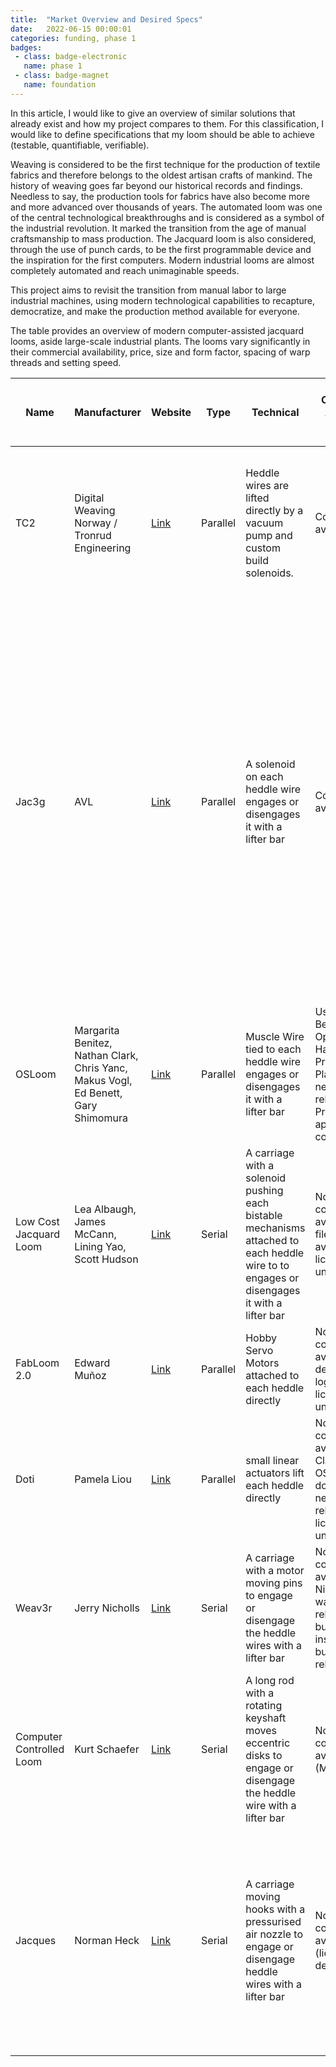 ```yaml
---
title:  "Market Overview and Desired Specs"
date:   2022-06-15 00:00:01
categories: funding, phase 1
badges:
 - class: badge-electronic
   name: phase 1
 - class: badge-magnet
   name: foundation
---
```



In this article, I would like to give an overview of similar solutions that already exist and how my project compares to them. For this classification, I would like to define specifications that my loom should be able to achieve (testable, quantifiable, verifiable).

<!--more-->

Weaving is considered to be the first technique for the production of textile fabrics and therefore belongs to the oldest artisan crafts of mankind. The history of weaving goes far beyond our historical records and findings. Needless to say, the production tools for fabrics have also become more and more advanced over thousands of years. The automated loom was one of the central technological breakthroughs and is considered as a symbol of the industrial revolution. It marked the transition from the age of manual craftsmanship to mass production. The Jacquard loom is also considered, through the use of punch cards, to be the first programmable device and the inspiration for the first computers. Modern industrial looms are almost completely automated and reach unimaginable speeds.

This project aims to revisit the transition from manual labor to large industrial machines, using modern technological capabilities to recapture, democratize, and make the production method available for everyone.

The table provides an overview of modern computer-assisted jacquard looms, aside large-scale industrial plants. The looms vary significantly in their
commercial availability, price, size and form factor, spacing of warp threads and setting speed.

<div class="w-full overflow-x-auto">
    <table class="prose-sm table-auto">
    <thead>
        <tr>
            <th>Name</th>
            <th>Manufacturer</th>
            <th>Website</th>
            <th>Type</th>
            <th>Technical</th>
            <th>Commercial Available / OSH</th>
            <th>Estimated Price Without Shipping and Taxes</th>
            <th>Form Factor</th>
            <th>Warp Density</th>
            <th>setting speed</th>
        </tr>
    </thead>
    <tbody>
        <tr>
            <td>TC2</td>
            <td>Digital Weaving Norway / Tronrud Engineering</td>
            <td><a href="https://digitalweaving.no/tc2-loom/">Link</a></td>
            <td>Parallel</td>
            <td>Heddle wires are lifted directly by a vacuum pump and custom build solenoids.</td>
            <td>Commercial available</td>
            <td>32000€ base loom without hooks modules<br>3450€ 220-hook module (15,68€ per hook)</td>
            <td>standalone<br>width: 122cm - 198cm<br>length: 171cm<br>height: 155cm</td>
            <td>module width: 36.83cm / 14.5”<br>max. stack of 8 modules with 220 hooks<br>results in max. 47.79 ends per cm or 180epi</td>
            <td>instant &lt;1s</td>
        </tr>
        <tr>
            <td>Jac3g</td>
            <td>AVL</td>
            <td><a href="https://avllooms.com/collections/looms/products/jacq3g">Link</a></td>
            <td>Parallel</td>
            <td>A solenoid on each heddle wire engages or disengages it with a lifter bar</td>
            <td>Commercial available</td>
            <td>16786.47€ base loom without hook modules<br>4484.8€ 120-hook module (37,37€ per hook)</td>
            <td>standalone<br>width: 114cm - 218cm<br>length: 167cm<br>height: 214cm</td>
            <td>The 30” loom can hold max. 7 modules resulting in 840 hooks total<br>According to the manufacturer a special mechanism can increase the epi up to a factor of 10 by making the tissue narrower.<br>In the widest form that results in max. 11 ends per cm or 28epi.<br>In the smallest form that results in max. 110 ends per cm or 280epi.</td>
            <td>instant &lt;1s</td>
        </tr>
            <tr>
            <td>OSLoom</td>
            <td>Margarita Benitez, Nathan Clark, <br>Chris Yanc, Makus Vogl, Ed Benett, <br>Gary Shimomura</td>
            <td><a href="http://osloom.org">Link</a></td>
            <td>Parallel</td>
            <td>Muscle Wire tied to each heddle wire engages or disengages it with a lifter bar</td>
            <td>Used to Become an Open Hardware Project.<br>Plans were never released.<br>Project apperently not continued</td>
            <td>Build cost estimated 800€</td>
            <td>standalone, estimated<br>width: 80cm<br>length: 160cm<br>height: 200cm</td>
            <td>hooks: 66<br>estimated width: 50cm<br>results in 1.32 ends per cm or 3.35epi</td>
            <td>estimated &lt;1s</td>
        </tr>
        <tr>
            <td>Low Cost Jacquard Loom</td>
            <td>Lea Albaugh, James McCann, Lining Yao, Scott Hudson</td>
            <td><a href="https://dl.acm.org/doi/10.1145/3411764.3445750">Link</a></td>
            <td>Serial</td>
            <td>A carriage with a solenoid pushing each bistable mechanisms attached to each heddle wire to to engages or disengages it with a lifter bar</td>
            <td>Not commercial available, CAD files and code available, license unclear</td>
            <td>Build costs under 200€</td>
            <td>Tabletop</td>
            <td>hooks: 42<br>estimated width: 42cm<br>results in 1 ends per cm or 2.54epi</td>
            <td>depending on the pattern<br>setting speed in the demonstration video video 6.5s<br>resulting in 6.46 needles per s</td>
        </tr>
        <tr>
            <td>FabLoom 2.0</td>
            <td>Edward Muñoz</td>
            <td><a href="http://archive.fabacademy.org/archives/2016/fablabpuebla/students/261/final-project.html">Link</a></td>
            <td>Parallel</td>
            <td>Hobby Servo Motors attached to each heddle directly</td>
            <td>Not commercial available, detailed build log, OSH? license unclear</td>
            <td>Build cost estimated 200€</td>
            <td>Tabletop</td>
            <td>hooks: 80<br>width: 20cm<br>results in 4 ends per cm or 10.16epi</td>
            <td>instant &lt;1s</td>
            </tr>
            <tr>
            <td>Doti</td>
            <td>Pamela Liou</td>
            <td><a href="http://dotilikestoweave.com/index">Link</a></td>
            <td>Parallel</td>
            <td>small linear actuators lift each heddle directly</td>
            <td>Not commercial available, Claims to be OSH, files and documentation never released, license unclear</td>
            <td>Build cost estimated 250€</td>
            <td>Tabletop</td>
            <td>hooks 16<br>estimated width: 35<br>results in 0.46 ends per cm or 1.16 epi</td>
            <td>instant &lt;1s</td>
        </tr>
        <tr>
            <td>Weav3r</td>
            <td>Jerry Nicholls</td>
            <td><a href="https://r.jander.me.uk/index.php/2018/07/22/weav3r-loom-update-photoshoot/">Link</a></td>
            <td>Serial</td>
            <td>A carriage with a motor moving pins to engage or disengage the heddle wires with a lifter bar</td>
            <td>Not commercial available, Nicholls wanted to release building instructions but never released</td>
            <td>?</td>
            <td>Tabletop</td>
            <td>hooks 32<br>estimated tissue width: 20cm<br>results in 1.6 ends per cm or 4.1epi</td>
            <td>setting speed in the demonstration video 18s<br>resulting in 1.78 needles per second</td>
        </tr>
            <tr>
            <td>Computer Controlled Loom</td>
            <td>Kurt Schaefer</td>
            <td><a href="https://retrotechjournal.com/2019/06/17/making-a-diy-computer-controlled-loom/">Link</a></td>
            <td>Serial</td>
            <td>A long rod with a rotating keyshaft moves eccentric disks to engage or disengage the heddle wire with a lifter bar</td>
            <td>Not commercial available, OSH (MIT license)</td>
            <td>Estimated build cost 300€</td>
            <td>Tabletop</td>
            <td>hooks 60<br>estimated tissue width 30cm<br>results in 2 ends per cm or 5.08epi</td>
            <td>setting speed in the demonstration video about <br>1 needle per second</td>
        </tr>
        <tr>
            <td>Jacques</td>
            <td>Norman Heck</td>
            <td><a href="https://festwertspeicher.github.io/jacques-loom/">Link</a></td>
            <td>Serial</td>
            <td>A carriage moving hooks with a pressurised air nozzle to engage or disengage heddle wires with a lifter bar</td>
            <td>Not commercial available, OSH (license to be defined)</td>
            <td>Planed build cost &lt;500€ for the loom with one module</td>
            <td>Tabletop</td>
            <td>planed with one module:<br>hooks 100 (parametric)<br>estimated tissue width: 40 (parametric)<br>results in 2.5 ends per cm or 6.35epi (fixed)<br><br>modules should be stackable to increase the epi</td>
            <td>planed at least 10 needles per second, preferably 20-30 needles per second</td>
        </tr>
    </tbody>
    </table>
</div>